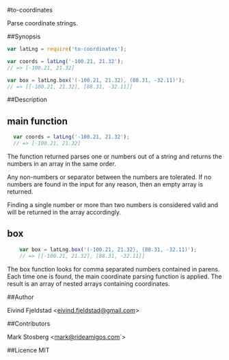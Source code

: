 #to-coordinates

Parse coordinate strings.

##Synopsis

```js
var latLng = require('to-coordinates');

var coords = latLng('-100.21, 21.32');
// => [-100.21, 21.32]

var box = latLng.box('(-100.21, 21.32), (88.31, -32.11)');
// => [[-100.21, 21.32], [88.31, -32.11]]
```

##Description

## main function

```javascript
  var coords = latLng('-100.21, 21.32');
  // => [-100.21, 21.32]
```

The function returned parses one or numbers out of a string and returns the numbers in an array in the same order.

Any non-numbers or separator between the numbers are tolerated. If no numbers
are found in the input for any reason, then an empty array is returned.

Finding a single number or more than two numbers is considered valid and will be returned in the array accordingly.

## box

```javascript
    var box = latLng.box('(-100.21, 21.32), (88.31, -32.11)');
    // => [[-100.21, 21.32], [88.31, -32.11]]
```

The box function looks for comma separated numbers contained in parens. Each
time one is found, the main coordinate parsing function is applied. The result is an array of nested arrays containing
coordinates.

##Author

  Eivind Fjeldstad \<eivind.fjeldstad@gmail.com\>

##Contributors

  Mark Stosberg \<mark@rideamigos.com`>

##Licence
MIT

